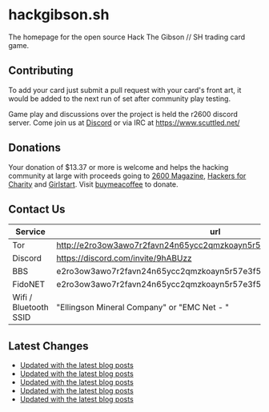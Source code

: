 # hackgibson.sh
The homepage for the open source Hack The Gibson // SH trading card game.


## Contributing

To add your card just submit a pull request with your card's front art, it would be added to the next run of set after community play testing.

Game play and discussions over the project is held the r2600 discord server. Come join us at [Discord](https://discord.com/invite/9hABUzz) or via IRC at https://www.scuttled.net/


## Donations

Your donation of $13.37 or more is welcome and helps the hacking community at large with proceeds going to [2600 Magazine](https://2600.com/), [Hackers for Charity](https://hackersforcharity.org) and [Girlstart](https://girlstart.org).  Visit [buymeacoffee](https://www.buymeacoffee.com/hackgibson.sh) to donate.


## Contact Us

Service | url
-|-
Tor | http://e2ro3ow3awo7r2favn24n65ycc2qmzkoayn5r57e3f56nvjwdcgg32ad.onion
Discord | https://discord.com/invite/9hABUzz
BBS | e2ro3ow3awo7r2favn24n65ycc2qmzkoayn5r57e3f56nvjwdcgg32ad.onion:23
FidoNET | e2ro3ow3awo7r2favn24n65ycc2qmzkoayn5r57e3f56nvjwdcgg32ad.onion:24554
Wifi / Bluetooth SSID | "Ellingson Mineral Company" or "EMC Net - <fidonet address>"

## Latest Changes
<!-- BLOG-POST-LIST:START -->
- [Updated with the latest blog posts](https://github.com/DFW2600/hackgibson.sh/commit/9d2698dcaa1278995b5b1c8bd9cd4cfb08da27b8)
- [Updated with the latest blog posts](https://github.com/DFW2600/hackgibson.sh/commit/dd60460463df97a7c5b3dd79bb54a2bca9cb2eb5)
- [Updated with the latest blog posts](https://github.com/DFW2600/hackgibson.sh/commit/689e3feb19d88e863be5fa47476a30bd37317a44)
- [Updated with the latest blog posts](https://github.com/DFW2600/hackgibson.sh/commit/45f7537c8fafabe3b71ccd2ec2bc8b94692bd0dc)
- [Updated with the latest blog posts](https://github.com/DFW2600/hackgibson.sh/commit/01ff35e1fb9484f394f45d5305e512b3e8e54e81)
<!-- BLOG-POST-LIST:END -->
